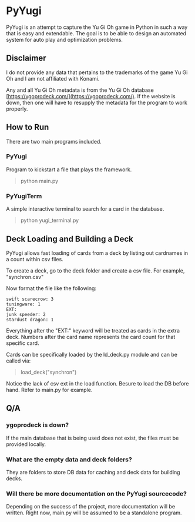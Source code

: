 # PyYugi
PyYugi is an attempt to capture the Yu Gi Oh game in Python in such a way that is easy and extendable. 
The goal is to be able to design an automated system for auto play and optimization problems.

## Disclaimer
I do not provide any data that pertains to the trademarks of the game Yu Gi Oh and I am not affiliated with Konami.

Any and all Yu Gi Oh metadata is from the Yu Gi Oh database [https://ygoprodeck.com/](https://ygoprodeck.com/). If the website is down, then one will have to resupply the metadata for the program to work properly.

## How to Run
There are two main programs included.
### PyYugi
Program to kickstart a file that plays the framework.

> python main.py

### PyYugiTerm
A simple interactive terminal to search for a card in the database.

> python yugi_terminal.py

## Deck Loading and Building a Deck
PyYugi allows fast loading of cards from a deck by listing out cardnames in a count within csv files.

To create a deck, go to the deck folder and create a csv file. For example, "synchron.csv"

Now format the file like the following:

```
swift scarecrow: 3
tuningware: 1
EXT:
junk speeder: 2
stardust dragon: 1
```

Everything after the "EXT:" keyword will be treated as cards in the extra deck. Numbers after the card name represents the card count for that specific card.

Cards can be specifically loaded by the ld_deck.py module and can be called via:

> load_deck("synchron")

Notice the lack of csv ext in the load function.
Besure to load the DB before hand. Refer to main.py for example.

## Q/A
### ygoprodeck is down?
If the main database that is being used does not exist, the files must be provided locally.

### What are the empty data and deck folders?
They are folders to store DB data for caching and deck data for building decks.

### Will there be more documentation on the PyYugi sourcecode?
Depending on the success of the project, more documentation will be written. Right now, main.py will be assumed to be a standalone program.